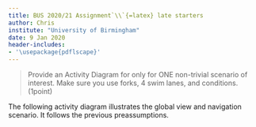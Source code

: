 ```yaml
---
title: BUS 2020/21 Assignment`\\`{=latex} late starters
author: Chris
institute: "University of Birmingham"
date: 9 Jan 2020
header-includes:
- '\usepackage{pdflscape}'
---
```



> Provide an Activity Diagram for only for ONE non-trivial scenario of interest. Make sure you use forks, 4 swim lanes, and conditions. (1point)

The following activity diagram illustrates the global view and navigation scenario. It follows the previous preassumptions.